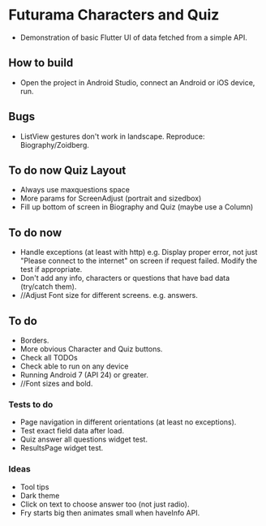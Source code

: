 # Futurama Characters and Quiz

- Demonstration of basic Flutter UI of data fetched from a simple API.

## How to build

- Open the project in Android Studio, connect an Android or iOS device, run.

## Bugs

- ListView gestures don't work in landscape. Reproduce: Biography/Zoidberg.

## To do now Quiz Layout

- Always use maxquestions space
- More params for ScreenAdjust (portrait and sizedbox)
- Fill up bottom of screen in Biography and Quiz (maybe use a Column)

## To do now

- Handle exceptions (at least with http) e.g. Display proper error, not just "Please connect to the
  internet" on screen if request failed. Modify the test if appropriate.
- Don't add any info, characters or questions that have bad data (try/catch them).
- //Adjust Font size for different screens. e.g. answers.

## To do

- Borders.
- More obvious Character and Quiz buttons.
- Check all TODOs
- Check able to run on any device
- Running Android 7 (API 24) or greater.
- //Font sizes and bold.

### Tests to do

- Page navigation in different orientations (at least no exceptions).
- Test exact field data after load.
- Quiz answer all questions widget test.
- ResultsPage widget test.

### Ideas

- Tool tips
- Dark theme
- Click on text to choose answer too (not just radio).
- Fry starts big then animates small when haveInfo API.

